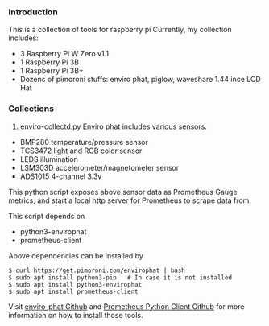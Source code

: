 ### Introduction
This is a collection of tools for raspberry pi
Currently, my collection includes:

* 3 Raspberry Pi W Zero v1.1
* 1 Raspberry Pi 3B
* 1 Raspberry Pi 3B+
* Dozens of pimoroni stuffs: enviro phat, piglow, waveshare 1.44 ince LCD Hat

### Collections

1. enviro-collectd.py
Enviro phat includes various sensors.

* BMP280 temperature/pressure sensor
* TCS3472 light and RGB color sensor
* LEDS illumination
* LSM303D accelerometer/magnetometer sensor
* ADS1015 4-channel 3.3v

This python script exposes above sensor data as Prometheus Gauge metrics,
and start a local http server for Prometheus to scrape data from.

This script depends on
- python3-envirophat
- prometheus-client

Above dependencies can be installed by

```
$ curl https://get.pimoroni.com/envirophat | bash
$ sudo apt install python3-pip   # In case it is not installed
$ sudo apt install python3-envirophat
$ sudo apt install prometheus-client
```

Visit [enviro-phat Github](https://github.com/pimoroni/enviro-phat) and [Prometheus Python Client Github](https://github.com/prometheus/client_python) for more information on how to install those tools.